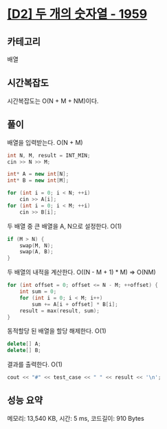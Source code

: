 # [[D2] 두 개의 숫자열 - 1959](https://swexpertacademy.com/main/code/problem/problemDetail.do?contestProbId=AV5PpoFaAS4DFAUq)

## 카테고리

배열

## 시간복잡도

시간복잡도는 O(N + M + NM)이다.

## 풀이

배열을 입력받는다.
O(N + M)

```cpp
int N, M, result = INT_MIN;
cin >> N >> M;

int* A = new int[N];
int* B = new int[M];

for (int i = 0; i < N; ++i)
    cin >> A[i];
for (int i = 0; i < M; ++i)
    cin >> B[i];
```

두 배열 중 큰 배열을 A, N으로 설정한다.
O(1)

```cpp
if (M > N) {
    swap(M, N);
    swap(A, B);
}
```

두 배열의 내적을 계산한다.
O((N - M + 1) * M) => O(NM)

```cpp
for (int offset = 0; offset <= N - M; ++offset) {
    int sum = 0;
    for (int i = 0; i < M; i++)
        sum += A[i + offset] * B[i];
    result = max(result, sum);
}
```

동적할당 된 배열을 할당 해제한다.
O(1)

```cpp
delete[] A;
delete[] B;
```

결과를 출력한다.
O(1)

```cpp
cout << "#" << test_case << " " << result << '\n';
```

## 성능 요약

메모리: 13,540 KB, 시간: 5 ms, 코드길이: 910 Bytes
